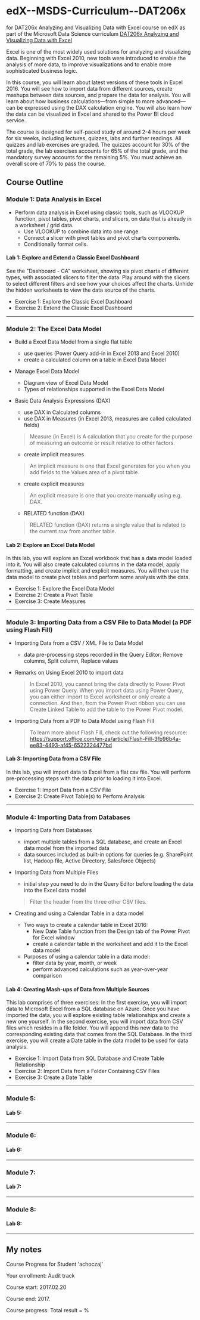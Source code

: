 # edX--MSDS-Curriculum--DAT206x
for DAT206x Analyzing and Visualizing Data with Excel course on edX as part of the Microsoft Data Science curriculum
[DAT206x Analyzing and Visualizing Data with Excel](https://courses.edx.org/courses/course-v1:Microsoft+DAT206x+1T2017/)

Excel is one of the most widely used solutions for analyzing and visualizing data. Beginning with Excel 2010, new tools were introduced to enable the analysis of more data, to improve visualizations and to enable more sophisticated business logic.

In this course, you will learn about latest versions of these tools in Excel 2016. You will see how to import data from different sources, create mashups between data sources, and prepare the data for analysis. You will learn about how business calculations—from simple to more advanced—can be expressed using the DAX calculation engine. You will also learn how the data can be visualized in Excel and shared to the Power BI cloud service.

The course is designed for self-paced study of around 2-4 hours per week for six weeks, including lectures, quizzes, labs and further readings. All quizzes and lab exercises are graded. The quizzes account for 30% of the total grade, the lab exercises accounts for 65% of the total grade, and the mandatory survey accounts for the remaining 5%. You must achieve an overall score of 70% to pass the course.

## Course Outline
### Module 1: Data Analysis in Excel
- Perform data analysis in Excel using classic tools, such as VLOOKUP function, pivot tables, pivot charts, and slicers, on data that is already in a worksheet / grid data.
  - Use VLOOKUP to combine data into one range.
  - Connect a slicer with pivot tables and pivot charts components.
  - Conditionally format cells.

#### Lab 1: Explore and Extend a Classic Excel Dashboard
See the "Dashboard - CA" worksheet, showing six pivot charts of different types, with associated slicers to filter the data. Play around with the slicers to select different filters and see how your choices affect the charts. Unhide the hidden worksheets to view the data source of the charts.
- Exercise 1: Explore the Classic Excel Dashboard
-  Exercise 2: Extend the Classic Excel Dashboard

----
### Module 2: The Excel Data Model
- Build a Excel Data Model from a single flat table
  - use queries (Power Query add-in in Excel 2013 and Excel 2010)
  - create a calculated column on a table in Excel Data Model
- Manage Excel Data Model
  - Diagram view of Excel Data Model
  - Types of relationships supported in the Excel Data Model
- Basic Data Analysis Expressions (DAX)
  - use DAX in Calculated columns
  - use DAX in Measures (in Excel 2013, measures are called calculated fields)
  > Measure (in Excel) is A calculation that you create for the purpose of measuring an outcome or result relative to other factors.

  - create implicit measures
  > An implicit measure is one that Excel generates for you when you add fields to the Values area of a pivot table.

  - create explicit measures
  > An explicit measure is one that you create manually using e.g. DAX.

  - RELATED function (DAX)
  > RELATED function (DAX) returns a single value that is related to the current row from another table.


#### Lab 2: Explore an Excel Data Model
In this lab, you will explore an Excel workbook that has a data model loaded into it. You will also create calculated columns in the data model, apply formatting, and create implicit and explicit measures. You will then use the data model to create pivot tables and perform some analysis with the data.
- Exercise 1: Explore the Excel Data Model
- Exercise 2: Create a Pivot Table
- Exercise 3: Create Measures

----
### Module 3:  Importing Data from a CSV File to Data Model (a PDF using Flash Fill)
- Importing Data from a CSV / XML File to Data Model
  - data pre-processing steps recorded in the Query Editor: Remove columns, Split column, Replace values

- Remarks on Using Excel 2010 to import data
  > In Excel 2010, you cannot bring the data directly to Power Pivot using Power Query. When you import data using Power Query, you can either import to Excel worksheet or only create a connection. And then, from the Power Pivot ribbon you can use Create Linked Table to add the table to the Power Pivot model.

- Importing Data from a PDF to Data Model using Flash Fill
  > To learn more about Flash Fill, check out the following resource: https://support.office.com/en-za/article/Flash-Fill-3fb96b4a-ee83-4493-af45-6522324477bd


#### Lab 3: Importing Data from a CSV File
In this lab, you will import data to Excel from a flat csv file. You will perform pre-processing steps with the data prior to loading it into Excel.
- Exercise 1: Import Data from a CSV File
- Exercise 2: Create Pivot Table(s) to Perform Analysis

----
### Module 4: Importing Data from Databases
- Importing Data from Databases
  - import multiple tables from a SQL database, and create an Excel data model from the imported data
  - data sources included as built-in options for queries (e.g. SharePoint list, Hadoop file, Active Directory, Salesforce Objects)
- Importing Data from Multiple Files
  - initial step you need to do in the Query Editor before loading the data into the Excel data model
  > Filter the header from the three other CSV files.

- Creating and using a Calendar Table in a data model
  - Two ways to create a calendar table in Excel 2016:
    - New Date Table function from the Design tab of the Power Pivot for Excel window
    - create a calendar table in the worksheet and add it to the Excel data model
  - Purposes of using a calendar table in a data model:
    - filter data by year, month, or week
    - perform advanced calculations such as year-over-year comparison

#### Lab 4: Creating Mash-ups of Data from Multiple Sources
This lab comprises of three exercises:
In the first exercise, you will import data to Microsoft Excel from a SQL database on Azure. Once you have imported the data, you will explore existing table relationships and create a new one yourself.
In the second exercise, you will import data from CSV files which resides in a file folder. You will append this new data to the corresponding existing data that comes from the SQL Database.
In the third exercise, you will create a Date table in the data model to be used for data analysis.
-  Exercise 1: Import Data from SQL Database and Create Table Relationship
- Exercise 2: Import Data from a Folder Containing CSV Files
- Exercise 3: Create a Date Table

----
### Module 5:

#### Lab 5:

----
### Module 6:

#### Lab 6:

----
### Module 7:

#### Lab 7:

----
### Module 8:

#### Lab 8:

----
## My notes

Course Progress for Student 'achoczaj'

Your enrollment: Audit track

Course start: 2017.02.20

Course end: 2017.

Course progress: Total result = %
